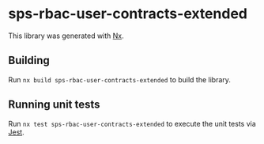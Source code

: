 # sps-rbac-user-contracts-extended

This library was generated with [Nx](https://nx.dev).

## Building

Run `nx build sps-rbac-user-contracts-extended` to build the library.

## Running unit tests

Run `nx test sps-rbac-user-contracts-extended` to execute the unit tests via [Jest](https://jestjs.io).
